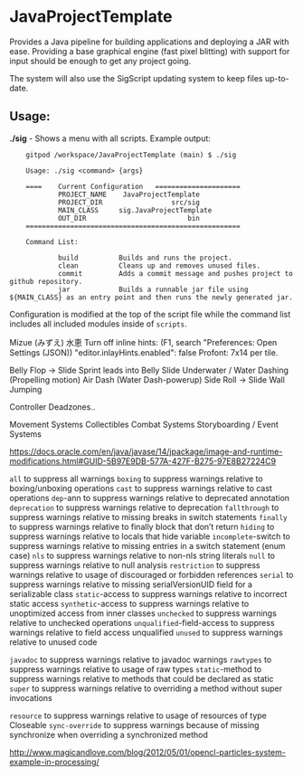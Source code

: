 # JavaProjectTemplate
Provides a Java pipeline for building applications and deploying a JAR with ease. Providing a base graphical engine (fast pixel blitting) with support for input should be enough to get any project going.

The system will also use the SigScript updating system to keep files up-to-date.

## Usage:
**./sig** - Shows a menu with all scripts. Example output:
```
    gitpod /workspace/JavaProjectTemplate (main) $ ./sig

    Usage: ./sig <command> {args}

    ====    Current Configuration   =====================
            PROJECT_NAME    JavaProjectTemplate
            PROJECT_DIR                 src/sig
            MAIN_CLASS     sig.JavaProjectTemplate
            OUT_DIR                         bin
    =====================================================

    Command List:

            build          Builds and runs the project.                                     
            clean          Cleans up and removes unused files.                              
            commit         Adds a commit message and pushes project to github repository.   
            jar            Builds a runnable jar file using ${MAIN_CLASS} as an entry point and then runs the newly generated jar.
```
Configuration is modified at the top of the script file while the command list includes all included modules inside of `scripts`.

Mizue (みずえ) 水恵
Turn off inline hints: (F1, search "Preferences: Open Settings (JSON)) "editor.inlayHints.enabled": false
Profont: 7x14 per tile.

Belly Flop -> Slide
Sprint leads into Belly Slide
Underwater / Water Dashing (Propelling motion)
        Air Dash (Water Dash-powerup)
Side Roll -> Slide
Wall Jumping

Controller Deadzones..

Movement Systems
Collectibles
Combat Systems
Storyboarding / Event Systems

https://docs.oracle.com/en/java/javase/14/jpackage/image-and-runtime-modifications.html#GUID-5B97E9DB-577A-427F-B275-97E8B27224C9


`all` to suppress all warnings
`boxing` to suppress warnings relative to boxing/unboxing operations
`cast` to suppress warnings relative to cast operations
`dep`-ann to suppress warnings relative to deprecated annotation
`deprecation` to suppress warnings relative to deprecation
`fallthrough` to suppress warnings relative to missing breaks in switch statements
`finally` to suppress warnings relative to finally block that don’t return
`hiding` to suppress warnings relative to locals that hide variable
`incomplete`-switch to suppress warnings relative to missing entries in a switch statement (enum case)
`nls` to suppress warnings relative to non-nls string literals
`null` to suppress warnings relative to null analysis
`restriction` to suppress warnings relative to usage of discouraged or forbidden references
`serial` to suppress warnings relative to missing serialVersionUID field for a serializable class
`static`-access to suppress warnings relative to incorrect static access
`synthetic`-access to suppress warnings relative to unoptimized access from inner classes
`unchecked` to suppress warnings relative to unchecked operations
`unqualified`-field-access to suppress warnings relative to field access unqualified
`unused` to suppress warnings relative to unused code

`javadoc` to suppress warnings relative to javadoc warnings
`rawtypes` to suppress warnings relative to usage of raw types
`static`-method to suppress warnings relative to methods that could be declared as static
`super` to suppress warnings relative to overriding a method without super invocations

`resource` to suppress warnings relative to usage of resources of type Closeable
`sync-override` to suppress warnings because of missing synchronize when overriding a synchronized method

http://www.magicandlove.com/blog/2012/05/01/opencl-particles-system-example-in-processing/